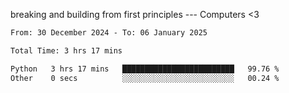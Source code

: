 breaking and building from first principles --- Computers <3

<!--START_SECTION:waka-->

```txt
From: 30 December 2024 - To: 06 January 2025

Total Time: 3 hrs 17 mins

Python   3 hrs 17 mins   █████████████████████████   99.76 %
Other    0 secs          ░░░░░░░░░░░░░░░░░░░░░░░░░   00.24 %
```

<!--END_SECTION:waka-->
